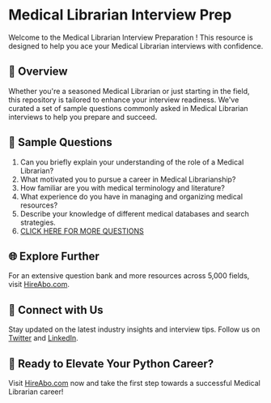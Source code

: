 # Medical Librarian Interview Prep

Welcome to the Medical Librarian Interview Preparation ! This resource is designed to help you ace your Medical Librarian interviews with confidence.

## 🚀 Overview

Whether you're a seasoned Medical Librarian or just starting in the field, this repository is tailored to enhance your interview readiness. We've curated a set of sample questions commonly asked in Medical Librarian interviews to help you prepare and succeed.

## 📝 Sample Questions

1. Can you briefly explain your understanding of the role of a Medical Librarian?
2. What motivated you to pursue a career in Medical Librarianship?
3. How familiar are you with medical terminology and literature?
4. What experience do you have in managing and organizing medical resources?
5. Describe your knowledge of different medical databases and search strategies.
6. [CLICK HERE FOR MORE QUESTIONS](https://hireabo.com/job/18_0_9/Medical%20Librarian)

## 🌐 Explore Further

For an extensive question bank and more resources across 5,000 fields, visit [HireAbo.com](https://www.hireabo.com).

## 📱 Connect with Us

Stay updated on the latest industry insights and interview tips. Follow us on [Twitter](https://twitter.com/hireabo) and [LinkedIn](https://www.linkedin.com/in/hire-abo-3609972a8/).

## 🚀 Ready to Elevate Your Python Career?

Visit [HireAbo.com](https://www.hireabo.com) now and take the first step towards a successful Medical Librarian career!